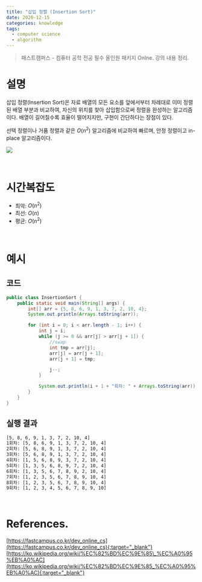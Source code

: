 ```yaml
---
title: "삽입 정렬 (Insertion Sort)"
date: 2020-12-15
categories: knowledge
tags:
  - computer science
  - algorithm
---
```

> 패스트캠퍼스 - 컴퓨터 공학 전공 필수 올인원 패키지 Onlne. 강의 내용 정리.

# 설명

삽입 정렬(Insertion Sort)은 자료 배열의 모든 요소를 앞에서부터 차례대로 이미 정렬된 배열 부분과 비교하여, 자신의 위치를 찾아 삽입함으로써 정렬을 완성하는 알고리즘이다.
배열이 길어질수록 효율이 떨어지지만, 구현이 간단하다는 장점이 있다.

선택 정렬이나 거품 정렬과 같은 $O(n^2)$ 알고리즘에 비교하여 빠르며, 안정 정렬이고 in-place 알고리즘이다.

<img src="{{ site.url }}{{ site.baseurl }}/assets/images/2020/1215/Insertion_sort_001.png"/><br>

<br>

# 시간복잡도

- 최악: $O(n^2)$
- 최선: $O(n)$
- 평균: $O(n^2)$

<br>

# 예시

## 코드

```java
public class InsertionSort {
    public static void main(String[] args) {
        int[] arr = {5, 8, 6, 9, 1, 3, 7, 2, 10, 4};
        System.out.println(Arrays.toString(arr));

        for (int i = 0; i < arr.length - 1; i++) {
            int j = i;
            while (j >= 0 && arr[j] > arr[j + 1]) {
                //swap
                int tmp = arr[j];
                arr[j] = arr[j + 1];
                arr[j + 1] = tmp;

                j--;
            }

            System.out.println(i + 1 + "회차: " + Arrays.toString(arr));
        }
    }
}

```

## 실행 결과

```bash
[5, 8, 6, 9, 1, 3, 7, 2, 10, 4]
1회차: [5, 8, 6, 9, 1, 3, 7, 2, 10, 4]
2회차: [5, 6, 8, 9, 1, 3, 7, 2, 10, 4]
3회차: [5, 6, 8, 9, 1, 3, 7, 2, 10, 4]
4회차: [1, 5, 6, 8, 9, 3, 7, 2, 10, 4]
5회차: [1, 3, 5, 6, 8, 9, 7, 2, 10, 4]
6회차: [1, 3, 5, 6, 7, 8, 9, 2, 10, 4]
7회차: [1, 2, 3, 5, 6, 7, 8, 9, 10, 4]
8회차: [1, 2, 3, 5, 6, 7, 8, 9, 10, 4]
9회차: [1, 2, 3, 4, 5, 6, 7, 8, 9, 10]
```

<br>

# References.
[https://fastcampus.co.kr/dev_online_cs](https://fastcampus.co.kr/dev_online_cs){:target="_blank"}<br>
[https://ko.wikipedia.org/wiki/%EC%82%BD%EC%9E%85\_%EC%A0%95%EB%A0%AC](https://ko.wikipedia.org/wiki/%EC%82%BD%EC%9E%85_%EC%A0%95%EB%A0%AC){:target="_blank"}<br>
